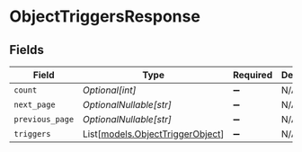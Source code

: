 # ObjectTriggersResponse


## Fields

| Field                                                                | Type                                                                 | Required                                                             | Description                                                          |
| -------------------------------------------------------------------- | -------------------------------------------------------------------- | -------------------------------------------------------------------- | -------------------------------------------------------------------- |
| `count`                                                              | *Optional[int]*                                                      | :heavy_minus_sign:                                                   | N/A                                                                  |
| `next_page`                                                          | *OptionalNullable[str]*                                              | :heavy_minus_sign:                                                   | N/A                                                                  |
| `previous_page`                                                      | *OptionalNullable[str]*                                              | :heavy_minus_sign:                                                   | N/A                                                                  |
| `triggers`                                                           | List[[models.ObjectTriggerObject](../models/objecttriggerobject.md)] | :heavy_minus_sign:                                                   | N/A                                                                  |